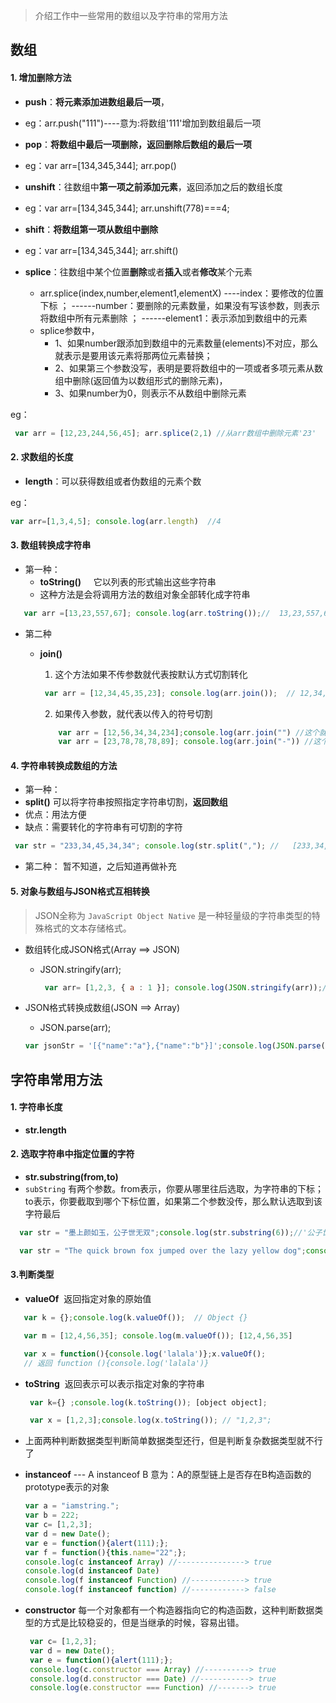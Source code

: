 >介绍工作中一些常用的数组以及字符串的常用方法


## **数组**

#### 1. 增加删除方法

- **push**：**将元素添加进数组最后一项**，
 - eg：arr.push("111")----意为:将数组'111'增加到数组最后一项

- **pop**：**将数组中最后一项删除，返回删除后数组的最后一项**
 - eg：var arr=[134,345,344]; arr.pop()

- **unshift**：往数组中**第一项之前添加元素**，返回添加之后的数组长度
 - eg：var arr=[134,345,344]; arr.unshift(778)===4;

- **shift**：**将数组第一项从数组中删除**
 - eg：var arr=[134,345,344]; arr.shift()

- **splice**：往数组中某个位置**删除**或者**插入**或者**修改**某个元素
  - arr.splice(index,number,element1,elementX) ----index：要修改的位置下标 ； ------number：要删除的元素数量，如果没有写该参数，则表示将数组中所有元素删除 ； ------element1：表示添加到数组中的元素
  - splice参数中，
     -  1、如果number跟添加到数组中的元素数量(elements)不对应，那么就表示是要用该元素将那两位元素替换；
     -  2、如果第三个参数没写，表明是要将数组中的一项或者多项元素从数组中删除(返回值为以数组形式的删除元素)，
     -  3、如果number为0，则表示不从数组中删除元素

eg：
``` javascript
 var arr = [12,23,244,56,45]; arr.splice(2,1) //从arr数组中删除元素'23'
```

#### 2. 求数组的长度

- **length**：可以获得数组或者伪数组的元素个数

eg：
```javascript
var arr=[1,3,4,5]; console.log(arr.length)  //4
```


#### **3. 数组转换成字符串**

  - 第一种：
     - **toString()** &nbsp;&nbsp;&nbsp; 它以列表的形式输出这些字符串
     - 这种方法是会将调用方法的数组对象全部转化成字符串
     
  ```javascript
     var arr =[13,23,557,67]; console.log(arr.toString());//  13,23,557,67(字符串)，当调用该方法的对象不是Array，就会出现错误  
  ```
   

  - 第二种
    - **join()**
      1. 这个方法如果不传参数就代表按默认方式切割转化
    
      ```javascript
       var arr = [12,34,45,35,23]; console.log(arr.join());  // 12,34,45,35,23(字符串类型),默认以逗号切割  
      ```
      2. 如果传入参数，就代表以传入的符号切割
      
      ```javascript
          var arr = [12,56,34,34,234];console.log(arr.join("") //这个就是告诉浏览器用空字符串切割; //12563434234;
          var arr = [23,78,78,78,89]; console.log(arr.join("-")) //这个就是告诉浏览器以‘-’切割数组 ; // 23-78-78-78-89 
      ```


#### **4. 字符串转换成数组的方法**

  - 第一种：
   - **split()** 可以将字符串按照指定字符串切割，**返回数组**
   - 优点：用法方便
   - 缺点：需要转化的字符串有可切割的字符
   
   ```javascript
    var str = "233,34,45,34,34"; console.log(str.split(","); //   [233,34,45,34,34] //如果split方法内不传参数，那么默认从头到尾当做一个整体切割，返回的还是一个数组
   ```
 

  - 第二种：
    暂不知道，之后知道再做补充

#### **5. 对象与数组与JSON格式互相转换**

  > JSON全称为 `JavaScript Object Native` 是一种轻量级的字符串类型的特殊格式的文本存储格式。
 
 - 数组转化成JSON格式(Array ==> JSON)
   - JSON.stringify(arr);
  
     ```javascript
      var arr= [1,2,3, { a : 1 }]; console.log(JSON.stringify(arr));// '[1,2,3,{"a":1}]'
     ``` 
 - JSON格式转换成数组(JSON ==> Array)
   - JSON.parse(arr);
   
    ```javascript
    var jsonStr = '[{"name":"a"},{"name":"b"}]';console.log(JSON.parse(jsonStr)); //[0:{name: "a"},1:{name: "b"}]
    ```


## **字符串常用方法**


#### **1. 字符串长度**

   - **str.length**


#### **2. 选取字符串中指定位置的字符**

  - **str.substring(from,to)**
  - `subString` 有两个参数。from表示，你要从哪里往后选取，为字符串的下标； to表示，你要截取到哪个下标位置，如果第二个参数没传，那么默认选取到该字符最后
 
  ```javascript
    var str = "墨上颜如玉，公子世无双";console.log(str.substring(6));//'公子世无双';

    var str = "The quick brown fox jumped over the lazy yellow dog";console.log(str.substring(2,6)); // 'e qu' ;//substring(2,6)表明从第2个字符开始往后截取，截取到第6个字符；
  ```


#### **3.判断类型**

 - **valueOf**  &nbsp;返回指定对象的原始值

  ```javascript
     var k = {};console.log(k.valueOf());  // Object {}

     var m = [12,4,56,35]; console.log(m.valueOf()); [12,4,56,35]

     var x = function(){console.log('lalala')};x.valueOf();
     // 返回 function (){console.log('lalala')}
  ``` 


 - **toString**  &nbsp;返回表示可以表示指定对象的字符串 

   ```javascript
    var k={} ;console.log(k.toString()); [object object];

    var x = [1,2,3];console.log(x.toString()); // "1,2,3";
   ``` 

 - 上面两种判断数据类型判断简单数据类型还行，但是判断复杂数据类型就不行了
 
 - **instanceof** --- A instanceof B 意为：A的原型链上是否存在B构造函数的prototype表示的对象
 
    ```javascript
    var a = "iamstring.";
    var b = 222;
    var c= [1,2,3];
    var d = new Date();
    var e = function(){alert(111);};
    var f = function(){this.name="22";};
    console.log(c instanceof Array) //---------------> true
    console.log(d instanceof Date) 
    console.log(f instanceof Function) //------------> true
    console.log(f instanceof function) //------------> false
    ```


 - **constructor**  每一个对象都有一个构造器指向它的构造函数，这种判断数据类型的方式是比较稳妥的，但是当继承的时候，容易出错。
   ```javascript
    var c= [1,2,3];
    var d = new Date();
    var e = function(){alert(111);};
    console.log(c.constructor === Array) //----------> true
    console.log(d.constructor === Date) //-----------> true
    console.log(e.constructor === Function) //-------> true
   ```